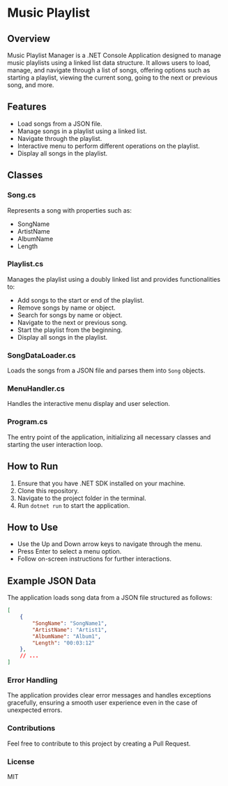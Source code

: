 # Music Playlist

## Overview
Music Playlist Manager is a .NET Console Application designed to manage music playlists using a linked list data structure. It allows users to load, manage, and navigate through a list of songs, offering options such as starting a playlist, viewing the current song, going to the next or previous song, and more.

## Features
- Load songs from a JSON file.
- Manage songs in a playlist using a linked list.
- Navigate through the playlist.
- Interactive menu to perform different operations on the playlist.
- Display all songs in the playlist.

## Classes
### Song.cs
Represents a song with properties such as:
- SongName
- ArtistName
- AlbumName
- Length

### Playlist.cs
Manages the playlist using a doubly linked list and provides functionalities to:
- Add songs to the start or end of the playlist.
- Remove songs by name or object.
- Search for songs by name or object.
- Navigate to the next or previous song.
- Start the playlist from the beginning.
- Display all songs in the playlist.

### SongDataLoader.cs
Loads the songs from a JSON file and parses them into `Song` objects.

### MenuHandler.cs
Handles the interactive menu display and user selection.

### Program.cs
The entry point of the application, initializing all necessary classes and starting the user interaction loop.

## How to Run
1. Ensure that you have .NET SDK installed on your machine.
2. Clone this repository.
3. Navigate to the project folder in the terminal.
4. Run `dotnet run` to start the application.

## How to Use
- Use the Up and Down arrow keys to navigate through the menu.
- Press Enter to select a menu option.
- Follow on-screen instructions for further interactions.

## Example JSON Data
The application loads song data from a JSON file structured as follows:

```json
[
    {
        "SongName": "SongName1",
        "ArtistName": "Artist1",
        "AlbumName": "Album1",
        "Length": "00:03:12"
    },
    // ...
]
```

### Error Handling
The application provides clear error messages and handles exceptions gracefully, ensuring a smooth user experience even in the case of unexpected errors.

### Contributions
Feel free to contribute to this project by creating a Pull Request.

### License
MIT

